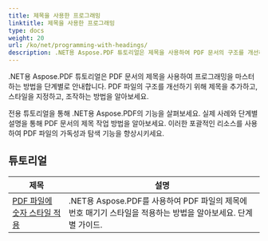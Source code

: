 ```yaml
---
title: 제목을 사용한 프로그래밍
linktitle: 제목을 사용한 프로그래밍
type: docs
weight: 20
url: /ko/net/programming-with-headings/
description: .NET용 Aspose.PDF 튜토리얼은 제목을 사용하여 PDF 문서의 구조를 개선하는 방법을 안내합니다.
---
```

.NET용 Aspose.PDF 튜토리얼은 PDF 문서의 제목을 사용하여 프로그래밍을 마스터하는 방법을 단계별로 안내합니다. PDF 파일의 구조를 개선하기 위해 제목을 추가하고, 스타일을 지정하고, 조작하는 방법을 알아보세요.

전용 튜토리얼을 통해 .NET용 Aspose.PDF의 기능을 살펴보세요. 실제 사례와 단계별 설명을 통해 PDF 문서의 제목 작업 방법을 알아보세요. 이러한 포괄적인 리소스를 사용하여 PDF 파일의 가독성과 탐색 기능을 향상시키세요.

## 튜토리얼
| 제목 | 설명 |
| --- | --- | 
| [PDF 파일에 숫자 스타일 적용](./apply-number-style/) | .NET용 Aspose.PDF를 사용하여 PDF 파일의 제목에 번호 매기기 스타일을 적용하는 방법을 알아보세요. 단계별 가이드. |   